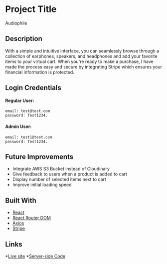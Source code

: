 # Project Title

Audiophile

## Description

With a simple and intuitive interface, you can seamlessly browse through a collection of earphones, speakers, and headphones and add your favorite items to your virtual cart. When you're ready to make a purchase, I have made the process easy and secure by integrating Stripe which ensures your financial information is protected.

## Login Credentials

#### Regular User:

  ```
  email: test@test.com
  password: Test1234.
  ```

#### Admin User:

  ```
  email: test1@test.com
  password: Test1234.
  ```

## Future Improvements

* Integrate AWS S3 Bucket instead of Cloudinary
* Give feedback to users when a product is added to cart
* Display number of selected items next to cart
* Improve initial loading speed

## Built With

* [React](https://react.dev/reference/react)
* [React Router DOM](https://reactrouter.com/en/main)
* [Axios](https://axios-http.com/docs/intro)
* [Stripe](https://stripe.com/docs)

## Links

*[Live site](https://gellert-audiophile.netlify.app/)
*[Server-side Code](https://github.com/csaszargellert/audiophile-api)

